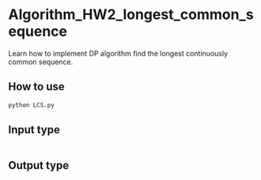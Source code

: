 # Algorithm_HW2_longest_common_sequence
Learn how to implement DP algorithm find the longest  continuously common sequence.

## How to use
```py
python LCS.py
```
## Input type
```py
```
## Output type
```py
```
